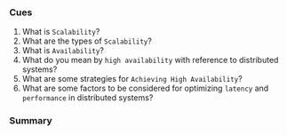 ### Cues

1. What is `Scalability`? 
2. What are the types of `Scalability`?
3. What is `Availability`?
4. What do you mean by `high availability` with reference to distributed systems?
5. What are some strategies for `Achieving High Availability`?
6. What are some factors to be considered for optimizing `latency` and `performance` in distributed systems?

### Summary